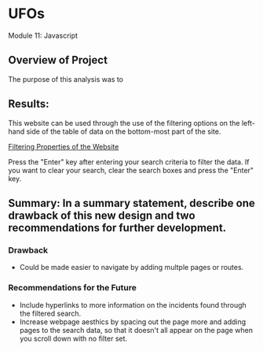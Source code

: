 # UFOs
Module 11: Javascript 

## Overview of Project
The purpose of this analysis was to 

## Results: 
This website can be used through the use of the filtering options on the left-hand side of the table of data on the bottom-most part of the site. 

[Filtering Properties of the Website](https://github.com/awar2170/UFOs/blob/main/static/images/Filter_Image_Chart.PNG)

Press the "Enter" key after entering your search criteria to filter the data.  If you want to clear your search, clear the search boxes and press the "Enter" key. 

## Summary: In a summary statement, describe one drawback of this new design and two recommendations for further development.
### Drawback
- Could be made easier to navigate by adding multple pages or routes. 

### Recommendations for the Future
- Include hyperlinks to more information on the incidents found through the filtered search. 
- Increase webpage aesthics by spacing out the page more and adding pages to the search data, so that it doesn't all appear on the page when you scroll down with no filter set. 
